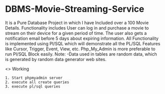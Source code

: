 # DBMS-Movie-Streaming-Service
It is a Pure Database Project in which I have Included over a 100 Movie Details.
Functionality includes User can log in and purchase a movie to stream on their device for a given period of time. The user also gets a notification email before 5 days about expiring information.
All Functionality is implemented using Pl/SQL which will demonstrate all the PL/SQL Features like Cursor, Trigger, Event, View, etc.
Php_My_Admin is more preferable to run Pl/SQL Block easily.
Note: -Data used in tables are random data, which is generated by random data generator web sites.


<> Working

    1. Start phpmyadmin server 
    2. execute all create queries 
    3. execute pl/sql queries
    
